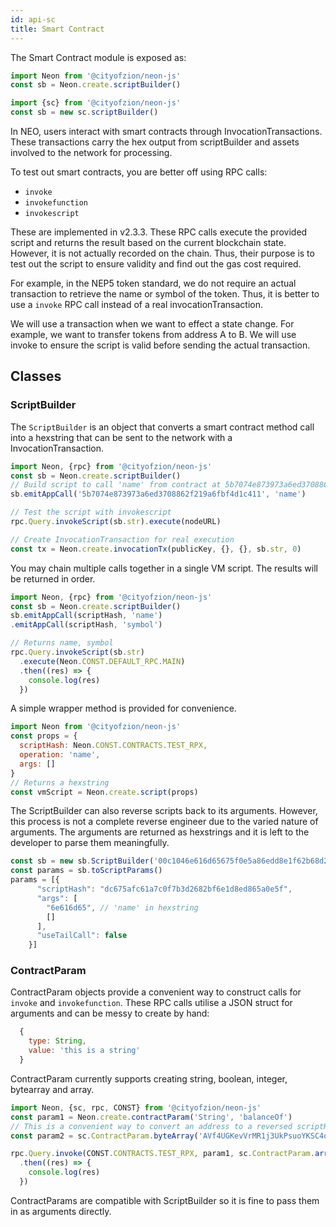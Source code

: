 ```yaml
---
id: api-sc
title: Smart Contract
---
```


The Smart Contract module is exposed as:

```js
import Neon from '@cityofzion/neon-js'
const sb = Neon.create.scriptBuilder()

import {sc} from '@cityofzion/neon-js'
const sb = new sc.scriptBuilder()
```

In NEO, users interact with smart contracts through InvocationTransactions. These transactions carry the hex output from scriptBuilder and assets involved to the network for processing.

To test out smart contracts, you are better off using RPC calls:

- `invoke`
- `invokefunction`
- `invokescript`

These are implemented in v2.3.3. These RPC calls execute the provided script and returns the result based on the current blockchain state. However, it is not actually recorded on the chain. Thus, their purpose is to test out the script to ensure validity and find out the gas cost required.

For example, in the NEP5 token standard, we do not require an actual transaction to retrieve the name or symbol of the token. Thus, it is better to use a `invoke` RPC call instead of a real invocationTransaction.

We will use a transaction when we want to effect a state change. For example, we want to transfer tokens from address A to B. We will use invoke to ensure the script is valid before sending the actual transaction.

## Classes

### ScriptBuilder

The `ScriptBuilder` is an object that converts a smart contract method call into a hexstring that can be sent to the network with a InvocationTransaction.

```js
import Neon, {rpc} from '@cityofzion/neon-js'
const sb = Neon.create.scriptBuilder()
// Build script to call 'name' from contract at 5b7074e873973a6ed3708862f219a6fbf4d1c411
sb.emitAppCall('5b7074e873973a6ed3708862f219a6fbf4d1c411', 'name')

// Test the script with invokescript
rpc.Query.invokeScript(sb.str).execute(nodeURL)

// Create InvocationTransaction for real execution
const tx = Neon.create.invocationTx(publicKey, {}, {}, sb.str, 0)
```

You may chain multiple calls together in a single VM script. The results will be returned in order.

```js
import Neon, {rpc} from '@cityofzion/neon-js'
const sb = Neon.create.scriptBuilder()
sb.emitAppCall(scriptHash, 'name')
.emitAppCall(scriptHash, 'symbol')

// Returns name, symbol
rpc.Query.invokeScript(sb.str)
  .execute(Neon.CONST.DEFAULT_RPC.MAIN)
  .then((res) => {
    console.log(res)
  })
```

A simple wrapper method is provided for convenience.

```js
import Neon from '@cityofzion/neon-js'
const props = {
  scriptHash: Neon.CONST.CONTRACTS.TEST_RPX,
  operation: 'name',
  args: []
}
// Returns a hexstring
const vmScript = Neon.create.script(props)
```

The ScriptBuilder can also reverse scripts back to its arguments. However, this process is not a complete reverse engineer due to the varied nature of arguments. The arguments are returned as hexstrings and it is left to the developer to parse them meaningfully.

```js
const sb = new sb.ScriptBuilder('00c1046e616d65675f0e5a86edd8e1f62b68d2b3f7c0a761fc5a67dc')
const params = sb.toScriptParams()
params = [{
      "scriptHash": "dc675afc61a7c0f7b3d2682bf6e1d8ed865a0e5f",
      "args": [
        "6e616d65", // 'name' in hexstring
        []
      ],
      "useTailCall": false
    }]
```

### ContractParam

ContractParam objects provide a convenient way to construct calls for `invoke` and ``invokefunction``. These RPC calls utilise a JSON struct for arguments and can be messy to create by hand:

```js
  {
    type: String,
    value: 'this is a string'
  }
```

ContractParam currently supports creating string, boolean, integer, bytearray and array.

```js
import Neon, {sc, rpc, CONST} from '@cityofzion/neon-js'
const param1 = Neon.create.contractParam('String', 'balanceOf')
// This is a convenient way to convert an address to a reversed scriptHash that smart contracts use.
const param2 = sc.ContractParam.byteArray('AVf4UGKevVrMR1j3UkPsuoYKSC4ocoAkKx', 'address')

rpc.Query.invoke(CONST.CONTRACTS.TEST_RPX, param1, sc.ContractParam.array(param2))
  .then((res) => {
    console.log(res)
  })
```

ContractParams are compatible with ScriptBuilder so it is fine to pass them in as arguments directly.

